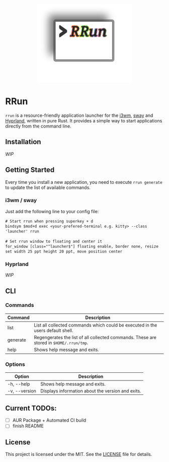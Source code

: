 <p align="center">
  <img src="https://raw.githubusercontent.com/f-str/rrun/main/img/rrun_icon.png" alt="RRun icon"/>
</p>

# RRun

`rrun` is a resource-friendly application launcher for the [i3wm](https://i3wm.org/), [sway](https://swaywm.org/) and [Hyprland](https://hyprland.org/), written in pure Rust. 
It provides a simple way to start applications directly from the command line.

## Installation

_WIP_

## Getting Started

Every time you install a new application, you need to execute `rrun generate` to update the list of available commands.

### i3wm / sway

Just add the following line to your config file:

```
# Start rrun when pressing superkey + d
bindsym $mod+d exec <your-prefered-terminal e.g. kitty> --class 'launcher' rrun

# Set rrun window to floating and center it
for_window [class="^launcher$"] floating enable, border none, resize set width 25 ppt height 20 ppt, move position center
```

### Hyprland
_WIP_


## CLI

### Commands


| Command  | Description                                                                             |
| -------- |-----------------------------------------------------------------------------------------|
| list     | List all collected commands which could be executed in the users default shell.         |
| generate | Regengerates the list of all collected commands. These are stored in `$HOME/.rrun/tmp`. |
| help     | Shows help message and exits.                                                           |

### Options


| Option        | Description                                       |
| ------------- | ------------------------------------------------- |
| -h, --help    | Shows help message and exits.                     |
| -v, --version | Displays information about the version and exits. |


## Current TODOs:

- [ ]  AUR Package + Automated CI build
- [ ]  finish README

## License

This project is licensed under the MIT. See the [LICENSE](LICENSE) file for details.
